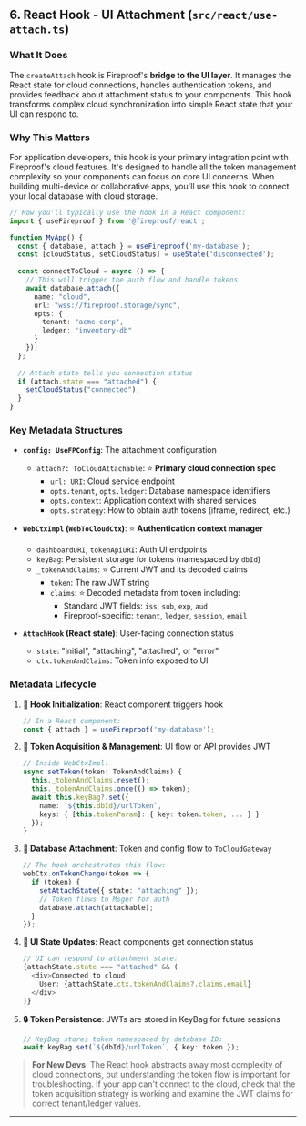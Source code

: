 ## 6. React Hook - UI Attachment (`src/react/use-attach.ts`)

### What It Does

The `createAttach` hook is Fireproof's **bridge to the UI layer**. It manages the React state for cloud connections, handles authentication tokens, and provides feedback about attachment status to your components. This hook transforms complex cloud synchronization into simple React state that your UI can respond to.

### Why This Matters

For application developers, this hook is your primary integration point with Fireproof's cloud features. It's designed to handle all the token management complexity so your components can focus on core UI concerns. When building multi-device or collaborative apps, you'll use this hook to connect your local database with cloud storage.

```typescript
// How you'll typically use the hook in a React component:
import { useFireproof } from '@fireproof/react';

function MyApp() {
  const { database, attach } = useFireproof('my-database');
  const [cloudStatus, setCloudStatus] = useState('disconnected');
  
  const connectToCloud = async () => {
    // This will trigger the auth flow and handle tokens
    await database.attach({
      name: "cloud",
      url: "wss://fireproof.storage/sync",
      opts: {
        tenant: "acme-corp", 
        ledger: "inventory-db"
      }
    });
  };
  
  // Attach state tells you connection status
  if (attach.state === "attached") {
    setCloudStatus("connected");
  }
}
```

### Key Metadata Structures

*   **`config: UseFPConfig`**: The attachment configuration
    *   `attach?: ToCloudAttachable`: ⭐ **Primary cloud connection spec**
        *   `url: URI`: Cloud service endpoint 
        *   `opts.tenant`, `opts.ledger`: Database namespace identifiers
        *   `opts.context`: Application context with shared services
        *   `opts.strategy`: How to obtain auth tokens (iframe, redirect, etc.)

*   **`WebCtxImpl` (`WebToCloudCtx`)**: ⭐ **Authentication context manager**
    *   `dashboardURI`, `tokenApiURI`: Auth UI endpoints
    *   `keyBag`: Persistent storage for tokens (namespaced by `dbId`)
    *   `_tokenAndClaims`: ⭐ Current JWT and its decoded claims
        *   `token`: The raw JWT string
        *   `claims`: ⭐ Decoded metadata from token including:
            *   Standard JWT fields: `iss`, `sub`, `exp`, `aud`
            *   Fireproof-specific: `tenant`, `ledger`, `session`, `email`

*   **`AttachHook` (React state)**: User-facing connection status
    *   `state`: "initial", "attaching", "attached", or "error"
    *   `ctx.tokenAndClaims`: Token info exposed to UI

### Metadata Lifecycle

1. **🏁 Hook Initialization**: React component triggers hook
   ```typescript
   // In a React component:
   const { attach } = useFireproof('my-database');
   ```

2. **🔑 Token Acquisition & Management**: UI flow or API provides JWT
   ```typescript 
   // Inside WebCtxImpl:
   async setToken(token: TokenAndClaims) {
     this._tokenAndClaims.reset();
     this._tokenAndClaims.once(() => token);
     await this.keyBag?.set({
       name: `${this.dbId}/urlToken`,
       keys: { [this.tokenParam]: { key: token.token, ... } }
     });
   }
   ```

3. **🔄 Database Attachment**: Token and config flow to `ToCloudGateway`
   ```typescript
   // The hook orchestrates this flow:
   webCtx.onTokenChange(token => {
     if (token) {
       setAttachState({ state: "attaching" });
       // Token flows to Msger for auth
       database.attach(attachable);
     }
   });
   ```

4. **📡 UI State Updates**: React components get connection status
   ```typescript
   // UI can respond to attachment state:
   {attachState.state === "attached" && (
     <div>Connected to cloud! 
       User: {attachState.ctx.tokenAndClaims?.claims.email}
     </div>
   )}
   ```

5. **🔒 Token Persistence**: JWTs are stored in KeyBag for future sessions
   ```typescript
   // KeyBag stores token namespaced by database ID:
   await keyBag.set(`${dbId}/urlToken`, { key: token });
   ```

> **For New Devs**: The React hook abstracts away most complexity of cloud connections, but understanding the token flow is important for troubleshooting. If your app can't connect to the cloud, check that the token acquisition strategy is working and examine the JWT claims for correct tenant/ledger values.

---

